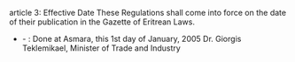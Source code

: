article 3: Effective Date
These Regulations shall come into force on the date of their publication in the Gazette of Eritrean Laws.
<ul>
			<li> - : Done at Asmara, this 1st day of January, 2005
Dr. Giorgis Teklemikael, Minister of Trade and Industry<ul>
			</ul></li></ul>